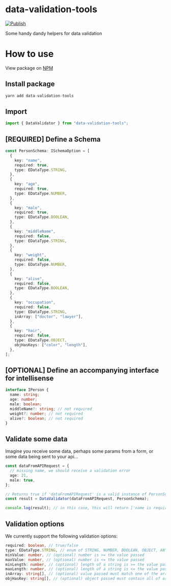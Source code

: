 # data-validation-tools

[![Publish](https://github.com/LibrexApp/data-validation-tools/actions/workflows/publish.yml/badge.svg)](https://github.com/LibrexApp/data-validation-tools/actions/workflows/publish.yml)

Some handy dandy helpers for data validation

# How to use

View package on [NPM](https://www.npmjs.com/package/data-validation-tools)

## Install package

```ts
yarn add data-validation-tools
```

## Import

```ts
import { DataValidator } from "data-validation-tools";
```

## [REQUIRED] Define a Schema

```ts
const PersonSchema: ISchemaOption = [
  {
    key: "name",
    required: true,
    type: EDataType.STRING,
  },
  {
    key: "age",
    required: true,
    type: EDataType.NUMBER,
  },
  {
    key: "male",
    required: true,
    type: EDataType.BOOLEAN,
  },
  {
    key: "middleName",
    required: false,
    type: EDataType.STRING,
  },
  {
    key: "weight",
    required: false,
    type: EDataType.NUMBER,
  },
  {
    key: "alive",
    required: false,
    type: EDataType.BOOLEAN,
  },
  {
    key: "occupation",
    required: false,
    type: EDataType.STRING,
    inArray: ["doctor", "lawyer"],
  },
  {
    key: "hair",
    required: false,
    type: EDataType.OBJECT,
    objHasKeys: ["color", "length"],
  },
];
```

## [OPTIONAL] Define an accompanying interface for intellisense

```ts
interface IPerson {
  name: string;
  age: number;
  male: boolean;
  middleName?: string; // not required
  weight?: number; // not required
  alive?: boolean; // not required
}
```

## Validate some data

Imagine you receive some data, perhaps some params from a form, or some data
being sent to your api...

```ts
const dataFromAPIRequest = {
  // missing name, we should receive a validation error
  age: 21,
  male: true,
};

// Returns true if 'dataFromAPIRequest' is a valid instance of PersonSchema
const result = DataValidator(dataFromAPIRequest, PersonSchema);

console.log(result); // in this case, this will return ['name is required']
```

## Validation options

We currently support the following validation options:

```ts
required: boolean, // true/false
type: EDataType.STRING, // enum of STRING, NUMBER, BOOLEAN, OBJECT, ANY
minValue: number, // (optional) number is >= the value passed
maxValue: number, // (optional) number is <= the value passed
minLength: number, // (optional) length of a string is >= the value passed
maxLength: number, // (optional) length of a string is <= the value passed
inArray: string[], // (optional) value passed must match one of the array indexes passed
objHasKey: string[], // (optional) object passed must contain all of array of keys passed
```
